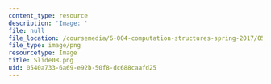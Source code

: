 ```yaml
---
content_type: resource
description: 'Image: '
file: null
file_location: /coursemedia/6-004-computation-structures-spring-2017/0540a7336a69e92b50f8dc688caafd25_Slide08.png
file_type: image/png
resourcetype: Image
title: Slide08.png
uid: 0540a733-6a69-e92b-50f8-dc688caafd25
---
```

